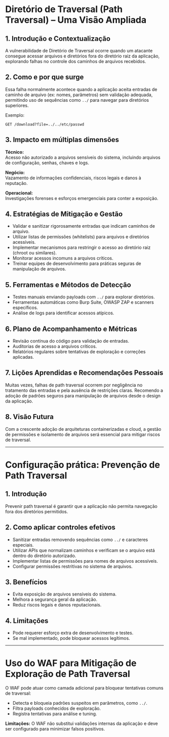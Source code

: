 # Diretório de Traversal (Path Traversal) – Uma Visão Ampliada

## 1. Introdução e Contextualização  
A vulnerabilidade de Diretório de Traversal ocorre quando um atacante consegue acessar arquivos e diretórios fora do diretório raiz da aplicação, explorando falhas no controle dos caminhos de arquivos recebidos.

## 2. Como e por que surge  
Essa falha normalmente acontece quando a aplicação aceita entradas de caminho de arquivo (ex: nomes, parâmetros) sem validação adequada, permitindo uso de sequências como `../` para navegar para diretórios superiores.

Exemplo:  
```http
GET /download?file=../../etc/passwd
```

## 3. Impacto em múltiplas dimensões

**Técnico:**  
Acesso não autorizado a arquivos sensíveis do sistema, incluindo arquivos de configuração, senhas, chaves e logs.

**Negócio:**  
Vazamento de informações confidenciais, riscos legais e danos à reputação.

**Operacional:**  
Investigações forenses e esforços emergenciais para conter a exposição.

## 4. Estratégias de Mitigação e Gestão

- Validar e sanitizar rigorosamente entradas que indicam caminhos de arquivo.  
- Utilizar listas de permissões (whitelists) para arquivos e diretórios acessíveis.  
- Implementar mecanismos para restringir o acesso ao diretório raiz (chroot ou similares).  
- Monitorar acessos incomuns a arquivos críticos.  
- Treinar equipes de desenvolvimento para práticas seguras de manipulação de arquivos.

## 5. Ferramentas e Métodos de Detecção

- Testes manuais enviando payloads com `../` para explorar diretórios.  
- Ferramentas automáticas como Burp Suite, OWASP ZAP e scanners específicos.  
- Análise de logs para identificar acessos atípicos.

## 6. Plano de Acompanhamento e Métricas

- Revisão contínua do código para validação de entradas.  
- Auditorias de acesso a arquivos críticos.  
- Relatórios regulares sobre tentativas de exploração e correções aplicadas.

## 7. Lições Aprendidas e Recomendações Pessoais

Muitas vezes, falhas de path traversal ocorrem por negligência no tratamento das entradas e pela ausência de restrições claras. Recomendo a adoção de padrões seguros para manipulação de arquivos desde o design da aplicação.

## 8. Visão Futura

Com a crescente adoção de arquiteturas containerizadas e cloud, a gestão de permissões e isolamento de arquivos será essencial para mitigar riscos de traversal.

---

# Configuração prática: Prevenção de Path Traversal

## 1. Introdução  
Prevenir path traversal é garantir que a aplicação não permita navegação fora dos diretórios permitidos.

## 2. Como aplicar controles efetivos

- Sanitizar entradas removendo sequências como `../` e caracteres especiais.  
- Utilizar APIs que normalizam caminhos e verificam se o arquivo está dentro do diretório autorizado.  
- Implementar listas de permissões para nomes de arquivos acessíveis.  
- Configurar permissões restritivas no sistema de arquivos.

## 3. Benefícios

- Evita exposição de arquivos sensíveis do sistema.  
- Melhora a segurança geral da aplicação.  
- Reduz riscos legais e danos reputacionais.

## 4. Limitações

- Pode requerer esforço extra de desenvolvimento e testes.  
- Se mal implementado, pode bloquear acessos legítimos.

---

# Uso do WAF para Mitigação de Exploração de Path Traversal

O WAF pode atuar como camada adicional para bloquear tentativas comuns de traversal:

- Detecta e bloqueia padrões suspeitos em parâmetros, como `../`.  
- Filtra payloads conhecidos de exploração.  
- Registra tentativas para análise e tuning.

**Limitações:** O WAF não substitui validações internas da aplicação e deve ser configurado para minimizar falsos positivos.
